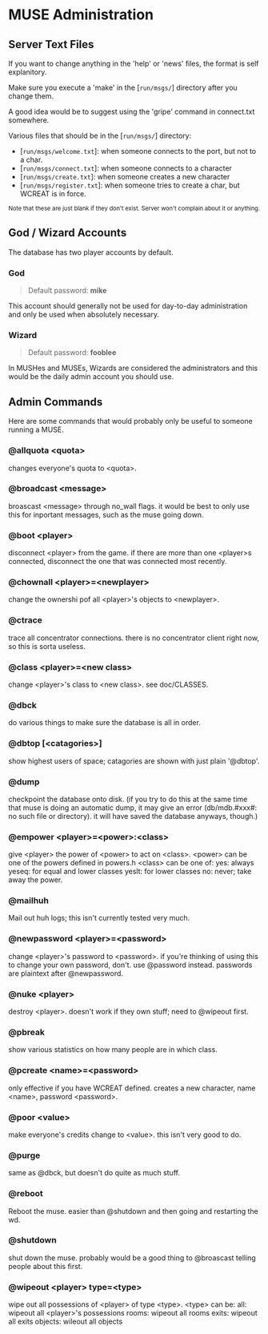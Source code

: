 # MUSE Administration 

## Server Text Files
If you want to change anything in the 'help' or 'news' files, the format is self explanitory.

Make sure you execute a 'make' in the [`run/msgs/`] directory after you change them.

A good idea would be to suggest using the 'gripe' command in connect.txt somewhere.

Various files that should be in the [`run/msgs/`] directory:

- [`run/msgs/welcome.txt`]:  when someone connects to the port, but not to a char.
- [`run/msgs/connect.txt`]:  when someone connects to a character
- [`run/msgs/create.txt`]:   when someone creates a new character
- [`run/msgs/register.txt`]: when someone tries to create a char, but WCREAT is in force.

<sup>Note that these are just blank if they don't exist. Server won't complain about it or anything.</sup>

## God / Wizard Accounts

The database has two player accounts by default.

### God 

> Default password: **mike**

This account should generally not be used for day-to-day administration and only be used when absolutely necessary.

### Wizard 

> Default password: **fooblee**

In MUSHes and MUSEs, Wizards are considered the administrators and this would be the daily admin account you should use. 

## Admin Commands
Here are some commands that would probably only be useful to someone running a MUSE.

### @allquota &lt;quota&gt;
changes everyone's quota to &lt;quota&gt;.

### @broadcast &lt;message&gt;
broascast &lt;message&gt; through no_wall flags. it would be best
to only use this for inportant messages, such as the muse going
down.

### @boot &lt;player&gt;
disconnect &lt;player&gt; from the game. if there are more than one
&lt;player&gt;s connected, disconnect the one that was connected
most recently.

### @chownall &lt;player&gt;=&lt;newplayer&gt;
change the ownershi pof all &lt;player&gt;'s objects to &lt;newplayer&gt;.

### @ctrace
trace all concentrator connections. there is no concentrator
client right now, so this is sorta useless.

### @class &lt;player&gt;=&lt;new class&gt;
change &lt;player&gt;'s class to &lt;new class&gt;. see doc/CLASSES.

### @dbck
do various things to make sure the database is all in
order.

### @dbtop [&lt;catagories&gt;]
show highest users of space; catagories are shown with
just plain '@dbtop'.

### @dump
checkpoint the database onto disk. (if you try to do this
at the same time that muse is doing an automatic dump,
it may give an error (db/mdb.#xxx#: no such file or
directory). it will have saved the database anyways,
though.)

### @empower &lt;player&gt;=&lt;power&gt;:&lt;class&gt;
give &lt;player&gt; the power of &lt;power&gt; to act on &lt;class&gt;.
&lt;power&gt; can be one of the powers defined in powers.h
&lt;class&gt; can be one of:
yes: always
yeseq: for equal and lower classes
yeslt: for lower classes
no: never; take away the power.

### @mailhuh
Mail out huh logs; this isn't currently tested very much.

### @newpassword &lt;player&gt;=&lt;password&gt;
change &lt;player&gt;'s password to &lt;password&gt;. if you're thinking
of using this to change your own password, don't. use
@password instead. passwords are plaintext after @newpassword.

### @nuke &lt;player&gt;
destroy &lt;player&gt;. doesn't work if they own stuff; need to
@wipeout first.

### @pbreak
show various statistics on how many people are in which class.

### @pcreate &lt;name&gt;=&lt;password&gt;
only effective if you have WCREAT defined. creates a new
character, name &lt;name&gt;, password &lt;password&gt;.

### @poor &lt;value&gt;
make everyone's credits change to &lt;value&gt;. this isn't very
good to do.

### @purge
same as @dbck, but doesn't do quite as much stuff.

### @reboot
Reboot the muse. easier than @shutdown and then going
and restarting the wd.

### @shutdown
shut down the muse. probably would be a good thing to
@broascast telling people about this first.

### @wipeout &lt;player&gt; type=&lt;type&gt;
wipe out all possessions of &lt;player&gt; of type &lt;type&gt;.
&lt;type&gt; can be:
all: wipeout all &lt;player&gt;'s possessions
rooms: wipeout all rooms
exits: wipeout all exits
objects: wileout all objects
